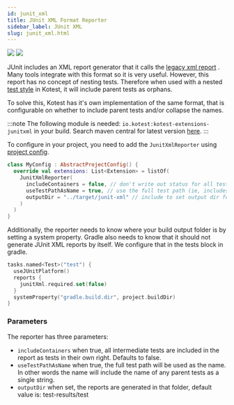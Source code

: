 ```yaml
---
id: junit_xml
title: JUnit XML Format Reporter
sidebar_label: JUnit XML
slug: junit_xml.html
---
```



[<img src="https://img.shields.io/maven-central/v/io.kotest/kotest-extensions-junitxml.svg?label=latest%20release"/>](https://central.sonatype.com/artifact/io.kotest/kotest-extensions-junitxml)
[<img src="https://img.shields.io/maven-metadata/v?metadataUrl=https%3A%2F%2Fcentral.sonatype.com%2Frepository%2Fmaven-snapshots%2Fio%2Fkotest%2Fkotest-extensions-junitxml%2Fmaven-metadata.xml"/>](https://central.sonatype.com/repository/maven-snapshots/io/kotest/kotest-extensions-junitxml/maven-metadata.xml)


JUnit includes an XML report generator that it calls
the [legacy xml report](https://junit.org/junit5/docs/5.5.0-RC2/api/org/junit/platform/reporting/legacy/xml/LegacyXmlReportGeneratingListener.html)
. Many tools integrate with this format so it is very useful. However, this report has no concept of nesting tests.
Therefore when used with a nested [test style](../framework/styles.md) in Kotest, it will include parent tests as
orphans.

To solve this, Kotest has it's own implementation of the same format, that is configurable on whether to include parent
tests and/or collapse the names.

:::note
The following module is needed: `io.kotest:kotest-extensions-junitxml` in your build. Search maven central for latest version [here](https://central.sonatype.com/artifact/io.kotest/kotest-extensions-junitxml).
:::

To configure in your project, you need to add the `JunitXmlReporter` using [project config](../framework/project_config.md).

```kotlin
class MyConfig : AbstractProjectConfig() {
  override val extensions: List<Extension> = listOf(
    JunitXmlReporter(
      includeContainers = false, // don't write out status for all tests
      useTestPathAsName = true, // use the full test path (ie, includes parent test names)
      outputDir = "../target/junit-xml" // include to set output dir for maven
    )
  )
}
```

Additionally, the reporter needs to know where your build output folder is by setting a system property.
Gradle also needs to know that it should not generate JUnit XML reports by itself.
We configure that in the tests block in gradle.

```kotlin
tasks.named<Test>("test") {
  useJUnitPlatform()
  reports {
    junitXml.required.set(false)
  }
  systemProperty("gradle.build.dir", project.buildDir)
}
```

### Parameters

The reporter has three parameters:

* `includeContainers` when true, all intermediate tests are included in the report as tests in their own right. Defaults
  to false.
* `useTestPathAsName` when true, the full test path will be used as the name. In other words the name will include the
  name of any parent tests as a single string.
* `outputDir` when set, the reports are generated in that folder, default value is: test-results/test
